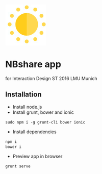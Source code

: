 ![Sun](https://raw.githubusercontent.com/ramboldio/NBshare/master/app/images/sun.png)
# NBshare app
for Interaction Design ST 2016 LMU Munich

## Installation

- Install node.js
- Install grunt, bower and ionic
```
sudo npm i -g grunt-cli bower ionic
```

- Install dependencies
```
npm i
bower i
```

- Preview app in browser
```
grunt serve
```


